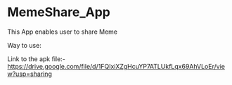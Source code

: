 # MemeShare_App
This App enables user to share Meme

Way to use:

Link to the apk file:-
      https://drive.google.com/file/d/1FQIxiXZgHcuYP7ATLUkfLqx69AhVLoEr/view?usp=sharing


